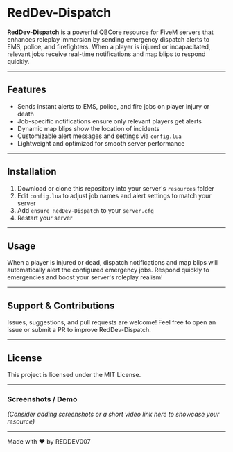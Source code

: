 # RedDev-Dispatch

**RedDev-Dispatch** is a powerful QBCore resource for FiveM servers that enhances roleplay immersion by sending emergency dispatch alerts to EMS, police, and firefighters. When a player is injured or incapacitated, relevant jobs receive real-time notifications and map blips to respond quickly.

---

## Features

- Sends instant alerts to EMS, police, and fire jobs on player injury or death  
- Job-specific notifications ensure only relevant players get alerts  
- Dynamic map blips show the location of incidents  
- Customizable alert messages and settings via `config.lua`  
- Lightweight and optimized for smooth server performance  

---

## Installation

1. Download or clone this repository into your server's `resources` folder  
2. Edit `config.lua` to adjust job names and alert settings to match your server  
3. Add `ensure RedDev-Dispatch` to your `server.cfg`  
4. Restart your server  

---

## Usage

When a player is injured or dead, dispatch notifications and map blips will automatically alert the configured emergency jobs. Respond quickly to emergencies and boost your server's roleplay realism!

---

## Support & Contributions

Issues, suggestions, and pull requests are welcome! Feel free to open an issue or submit a PR to improve RedDev-Dispatch.

---

## License

This project is licensed under the MIT License.

---

### Screenshots / Demo

*(Consider adding screenshots or a short video link here to showcase your resource)*

---

Made with ❤️ by REDDEV007

